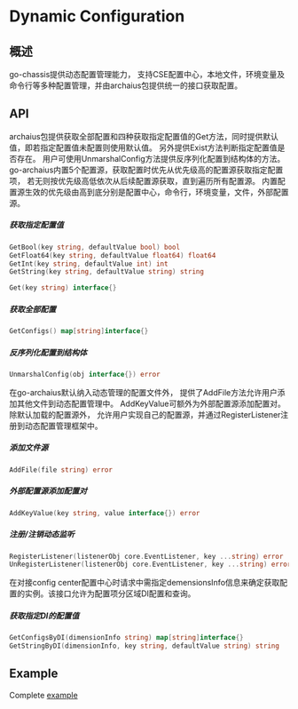 # Dynamic Configuration
## 概述

go-chassis提供动态配置管理能力，
支持CSE配置中心，本地文件，环境变量及命令行等多种配置管理，并由archaius包提供统一的接口获取配置。

## API

archaius包提供获取全部配置和四种获取指定配置值的Get方法，同时提供默认值，即若指定配置值未配置则使用默认值。
另外提供Exist方法判断指定配置值是否存在。
用户可使用UnmarshalConfig方法提供反序列化配置到结构体的方法。
go-archaius内置5个配置源，获取配置时优先从优先级高的配置源获取指定配置项，
若无则按优先级高低依次从后续配置源获取，直到遍历所有配置源。
内置配置源生效的优先级由高到底分别是配置中心，命令行，环境变量，文件，外部配置源。

##### 获取指定配置值

```go
GetBool(key string, defaultValue bool) bool
GetFloat64(key string, defaultValue float64) float64
GetInt(key string, defaultValue int) int
GetString(key string, defaultValue string) string
```

```go
Get(key string) interface{}
```

##### 获取全部配置

```go
GetConfigs() map[string]interface{}
```

##### 反序列化配置到结构体

```go
UnmarshalConfig(obj interface{}) error
```

在go-archaius默认纳入动态管理的配置文件外，
提供了AddFile方法允许用户添加其他文件到动态配置管理中。
AddKeyValue可额外为外部配置源添加配置对。除默认加载的配置源外，
允许用户实现自己的配置源，并通过RegisterListener注册到动态配置管理框架中。

##### 添加文件源

```go
AddFile(file string) error
```

##### 外部配置源添加配置对

```go
AddKeyValue(key string, value interface{}) error
```

##### 注册/注销动态监听

```go
RegisterListener(listenerObj core.EventListener, key ...string) error
UnRegisterListener(listenerObj core.EventListener, key ...string) error
```

在对接config center配置中心时请求中需指定demensionsInfo信息来确定获取配置的实例。该接口允许为配置项分区域DI配置和查询。

##### 获取指定DI的配置值

```go
GetConfigsByDI(dimensionInfo string) map[string]interface{}
GetStringByDI(dimensionInfo, key string, defaultValue string) string
```
## Example

Complete [example](https://github.com/go-chassis/go-chassis-examples/tree/master/archaius/server)


